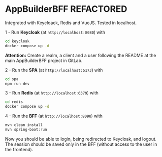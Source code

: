 # AppBuilderBFF REFACTORED

Integrated with Keycloack, Redis and VueJS. Tested in localhost.

1 - Run **Keycloak** (at `http://localhost:8080`) with

```bash
cd keycloak
docker compose up -d
```

**Attention:** Create a realm, a client and a user following the README at the main AppBuilderBFF project in GitLab.

2 - Run the **SPA** (at `http://localhost:5173`) with

```bash
cd spa
npm run dev
```

3 - Run **Redis** (at `http://localhost:6379`) with

```bash
cd redis
docker compose up -d
```

4 - Run the **BFF** (at `http://localhost:8090`) with

```bash
mvn clean install
mvn spring-boot:run
```

Now you should be able to login, being redirected to Keycloak, and logout. The session should be saved only in the BFF (without access to the user in the frontend).
